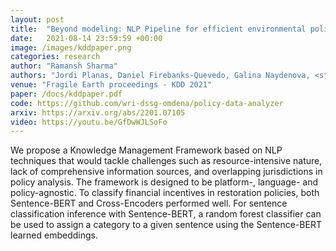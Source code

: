 ```yaml
---
layout: post
title:  "Beyond modeling: NLP Pipeline for efficient environmental policy analysis"
date:   2021-08-14 23:59:59 +00:00
image: /images/kddpaper.png
categories: research
author: "Ramansh Sharma"
authors: "Jordi Planas, Daniel Firebanks-Quevedo, Galina Naydenova, <strong>Ramansh Sharma</strong>, Cristina Taylor, Kathleen Buckingham, Rong Fang"
venue: "Fragile Earth proceedings - KDD 2021"
paper: /docs/kddpaper.pdf
code: https://github.com/wri-dssg-omdena/policy-data-analyzer
arxiv: https://arxiv.org/abs/2201.07105
video: https://youtu.be/GfDwWJLSoFo
---
```


We propose a Knowledge Management Framework based on NLP techniques that would tackle challenges such as resource-intensive nature, lack of comprehensive information sources, and overlapping jurisdictions in policy analysis. The framework is designed to be platform-, language- and policy-agnostic. To classify financial incentives in restoration policies, both Sentence-BERT and Cross-Encoders performed well. For sentence classification inference with Sentence-BERT, a random forest classifier can be used to assign a category to a given sentence using the Sentence-BERT learned embeddings.
